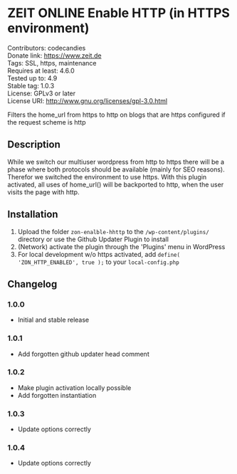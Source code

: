 # ZEIT ONLINE Enable HTTP (in HTTPS environment)
Contributors: codecandies  
Donate link: https://www.zeit.de  
Tags: SSL, https, maintenance  
Requires at least: 4.6.0  
Tested up to: 4.9  
Stable tag: 1.0.3  
License: GPLv3 or later  
License URI: http://www.gnu.org/licenses/gpl-3.0.html  

Filters the home_url from https to http on blogs that are https configured if the request scheme is http

## Description

While we switch our multiuser wordpress from http to https there will be a phase where both protocols should be available (mainly for SEO reasons). Therefor we switched the environment to use https. With this plugin activated, all uses of home_url() will be backported to http, when the user visits the page with http.

## Installation

1. Upload the folder `zon-enalble-hhttp` to the `/wp-content/plugins/` directory or use the Github Updater Plugin to install
2. (Network) activate the plugin through the 'Plugins' menu in WordPress
3. For local development w/o https activated, add `define( 'ZON_HTTP_ENABLED', true );` to your `local-config.php`

## Changelog

### 1.0.0
* Initial and stable release

### 1.0.1
* Add forgotten github updater head comment

### 1.0.2
* Make plugin activation locally possible
* Add forgotten instantiation

### 1.0.3
* Update options correctly

### 1.0.4
* Update options correctly
